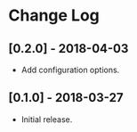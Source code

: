 # Change Log

## [0.2.0] - 2018-04-03

- Add configuration options.

## [0.1.0] - 2018-03-27

- Initial release.
